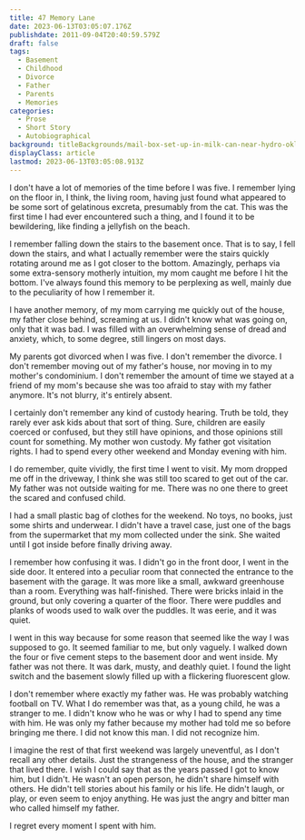 ```yaml
---
title: 47 Memory Lane
date: 2023-06-13T03:05:07.176Z
publishdate: 2011-09-04T20:40:59.579Z
draft: false
tags:
  - Basement
  - Childhood
  - Divorce
  - Father
  - Parents
  - Memories
categories:
  - Prose
  - Short Story
  - Autobiographical
background: titleBackgrounds/mail-box-set-up-in-milk-can-near-hydro-oklahoma.jpg
displayClass: article
lastmod: 2023-06-13T03:05:08.913Z
---
```


I don't have a lot of memories of the time before I was five. I remember lying on the floor in, I think, the living room, having just found what appeared to be some sort of gelatinous excreta, presumably from the cat. This was the first time I had ever encountered such a thing, and I found it to be bewildering, like finding a jellyfish on the beach.

I remember falling down the stairs to the basement once. That is to say, I fell down the stairs, and what I actually remember were the stairs quickly rotating around me as I got closer to the bottom. Amazingly, perhaps via some extra-sensory motherly intuition, my mom caught me before I hit the bottom. I've always found this memory to be perplexing as well, mainly due to the peculiarity of how I remember it.

I have another memory, of my mom carrying me quickly out of the house, my father close behind, screaming at us. I didn't know what was going on, only that it was bad. I was filled with an overwhelming sense of dread and anxiety, which, to some degree, still lingers on most days.

My parents got divorced when I was five. I don't remember the divorce. I don't remember moving out of my father's house, nor moving in to my mother's condominium. I don't remember the amount of time we stayed at a friend of my mom's because she was too afraid to stay with my father anymore. It's not blurry, it's entirely absent.

I certainly don't remember any kind of custody hearing. Truth be told, they rarely ever ask kids about that sort of thing. Sure, children are easily coerced or confused, but they still have opinions, and those opinions still count for something. My mother won custody. My father got visitation rights. I had to spend every other weekend and Monday evening with him.

I do remember, quite vividly, the first time I went to visit. My mom dropped me off in the driveway, I think she was still too scared to get out of the car. My father was not outside waiting for me. There was no one there to greet the scared and confused child.

I had a small plastic bag of clothes for the weekend. No toys, no books, just some shirts and underwear. I didn't have a travel case, just one of the bags from the supermarket that my mom collected under the sink. She waited until I got inside before finally driving away.

I remember how confusing it was. I didn't go in the front door, I went in the side door. It entered into a peculiar room that connected the entrance to the basement with the garage. It was more like a small, awkward greenhouse than a room. Everything was half-finished. There were bricks inlaid in the ground, but only covering a quarter of the floor. There were puddles and planks of woods used to walk over the puddles. It was eerie, and it was quiet.

I went in this way because for some reason that seemed like the way I was supposed to go. It seemed familiar to me, but only vaguely. I walked down the four or five cement steps to the basement door and went inside. My father was not there. It was dark, musty, and deathly quiet. I found the light switch and the basement slowly filled up with a flickering fluorescent glow.

I don't remember where exactly my father was. He was probably watching football on TV. What I do remember was that, as a young child, he was a stranger to me. I didn't know who he was or why I had to spend any time with him. He was only my father because my mother had told me so before bringing me there. I did not know this man. I did not recognize him.

I imagine the rest of that first weekend was largely uneventful, as I don't recall any other details. Just the strangeness of the house, and the stranger that lived there. I wish I could say that as the years passed I got to know him, but I didn't. He wasn't an open person, he didn't share himself with others. He didn't tell stories about his family or his life. He didn't laugh, or play, or even seem to enjoy anything. He was just the angry and bitter man who called himself my father.

I regret every moment I spent with him.
